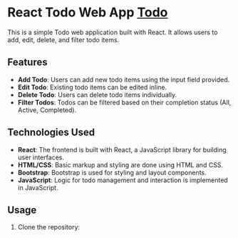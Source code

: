 # React Todo Web App [Todo](https://grptodo.netlify.app/)

This is a simple Todo web application built with React. It allows users to add, edit, delete, and filter todo items.

## Features

- **Add Todo**: Users can add new todo items using the input field provided.
- **Edit Todo**: Existing todo items can be edited inline.
- **Delete Todo**: Users can delete todo items individually.
- **Filter Todos**: Todos can be filtered based on their completion status (All, Active, Completed).

## Technologies Used

- **React**: The frontend is built with React, a JavaScript library for building user interfaces.
- **HTML/CSS**: Basic markup and styling are done using HTML and CSS.
- **Bootstrap**: Bootstrap is used for styling and layout components.
- **JavaScript**: Logic for todo management and interaction is implemented in JavaScript.

## Usage

1. Clone the repository:


